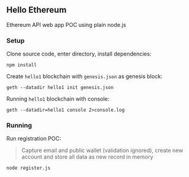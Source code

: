 ## Hello Ethereum

Ethereum API web app POC using plain node.js

### Setup

Clone source code, enter directory, install dependencies:

```
npm install
```

Create `hello1` blockchain with `genesis.json` as genesis block:

```
geth --datadir hello1 init genesis.json
```

Running `hello1` blockchain with console:

```
geth --datadir=hello1 console 2>console.log
```

### Running

Run registration POC:

> Capture email and public wallet (validation ignored), create new account and store all data as new record in memory

```
node register.js
```
